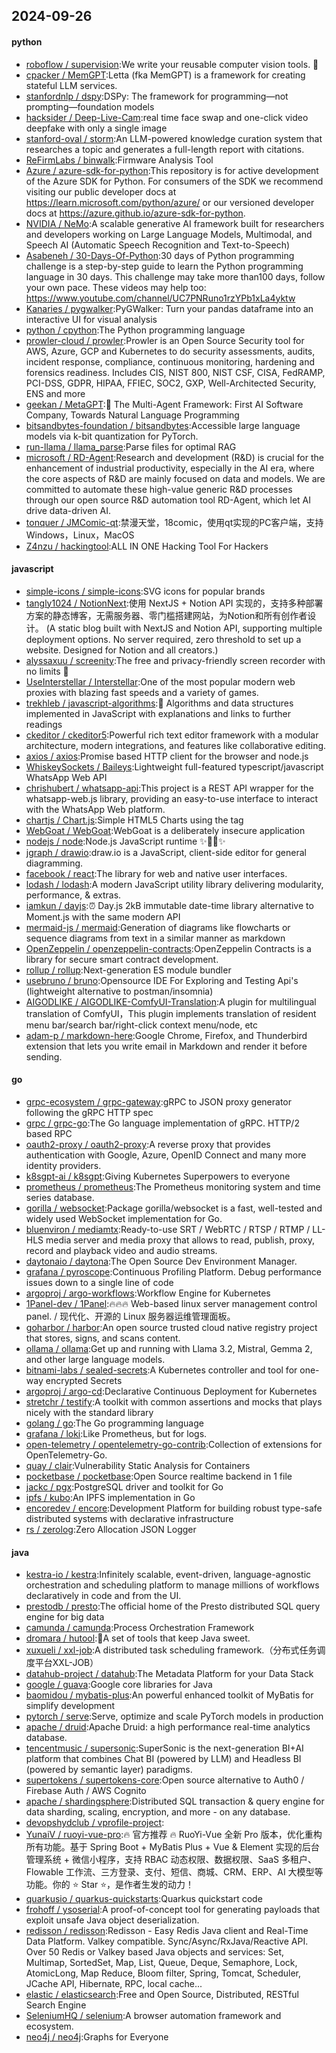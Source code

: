 ## 2024-09-26

#### python
* [roboflow / supervision](https://github.com/roboflow/supervision):We write your reusable computer vision tools. 💜
* [cpacker / MemGPT](https://github.com/cpacker/MemGPT):Letta (fka MemGPT) is a framework for creating stateful LLM services.
* [stanfordnlp / dspy](https://github.com/stanfordnlp/dspy):DSPy: The framework for programming—not prompting—foundation models
* [hacksider / Deep-Live-Cam](https://github.com/hacksider/Deep-Live-Cam):real time face swap and one-click video deepfake with only a single image
* [stanford-oval / storm](https://github.com/stanford-oval/storm):An LLM-powered knowledge curation system that researches a topic and generates a full-length report with citations.
* [ReFirmLabs / binwalk](https://github.com/ReFirmLabs/binwalk):Firmware Analysis Tool
* [Azure / azure-sdk-for-python](https://github.com/Azure/azure-sdk-for-python):This repository is for active development of the Azure SDK for Python. For consumers of the SDK we recommend visiting our public developer docs at https://learn.microsoft.com/python/azure/ or our versioned developer docs at https://azure.github.io/azure-sdk-for-python.
* [NVIDIA / NeMo](https://github.com/NVIDIA/NeMo):A scalable generative AI framework built for researchers and developers working on Large Language Models, Multimodal, and Speech AI (Automatic Speech Recognition and Text-to-Speech)
* [Asabeneh / 30-Days-Of-Python](https://github.com/Asabeneh/30-Days-Of-Python):30 days of Python programming challenge is a step-by-step guide to learn the Python programming language in 30 days. This challenge may take more than100 days, follow your own pace. These videos may help too: https://www.youtube.com/channel/UC7PNRuno1rzYPb1xLa4yktw
* [Kanaries / pygwalker](https://github.com/Kanaries/pygwalker):PyGWalker: Turn your pandas dataframe into an interactive UI for visual analysis
* [python / cpython](https://github.com/python/cpython):The Python programming language
* [prowler-cloud / prowler](https://github.com/prowler-cloud/prowler):Prowler is an Open Source Security tool for AWS, Azure, GCP and Kubernetes to do security assessments, audits, incident response, compliance, continuous monitoring, hardening and forensics readiness. Includes CIS, NIST 800, NIST CSF, CISA, FedRAMP, PCI-DSS, GDPR, HIPAA, FFIEC, SOC2, GXP, Well-Architected Security, ENS and more
* [geekan / MetaGPT](https://github.com/geekan/MetaGPT):🌟 The Multi-Agent Framework: First AI Software Company, Towards Natural Language Programming
* [bitsandbytes-foundation / bitsandbytes](https://github.com/bitsandbytes-foundation/bitsandbytes):Accessible large language models via k-bit quantization for PyTorch.
* [run-llama / llama_parse](https://github.com/run-llama/llama_parse):Parse files for optimal RAG
* [microsoft / RD-Agent](https://github.com/microsoft/RD-Agent):Research and development (R&D) is crucial for the enhancement of industrial productivity, especially in the AI era, where the core aspects of R&D are mainly focused on data and models. We are committed to automate these high-value generic R&D processes through our open source R&D automation tool RD-Agent, which let AI drive data-driven AI.
* [tonquer / JMComic-qt](https://github.com/tonquer/JMComic-qt):禁漫天堂，18comic，使用qt实现的PC客户端，支持Windows，Linux，MacOS
* [Z4nzu / hackingtool](https://github.com/Z4nzu/hackingtool):ALL IN ONE Hacking Tool For Hackers

#### javascript
* [simple-icons / simple-icons](https://github.com/simple-icons/simple-icons):SVG icons for popular brands
* [tangly1024 / NotionNext](https://github.com/tangly1024/NotionNext):使用 NextJS + Notion API 实现的，支持多种部署方案的静态博客，无需服务器、零门槛搭建网站，为Notion和所有创作者设计。 (A static blog built with NextJS and Notion API, supporting multiple deployment options. No server required, zero threshold to set up a website. Designed for Notion and all creators.)
* [alyssaxuu / screenity](https://github.com/alyssaxuu/screenity):The free and privacy-friendly screen recorder with no limits 🎥
* [UseInterstellar / Interstellar](https://github.com/UseInterstellar/Interstellar):One of the most popular modern web proxies with blazing fast speeds and a variety of games.
* [trekhleb / javascript-algorithms](https://github.com/trekhleb/javascript-algorithms):📝 Algorithms and data structures implemented in JavaScript with explanations and links to further readings
* [ckeditor / ckeditor5](https://github.com/ckeditor/ckeditor5):Powerful rich text editor framework with a modular architecture, modern integrations, and features like collaborative editing.
* [axios / axios](https://github.com/axios/axios):Promise based HTTP client for the browser and node.js
* [WhiskeySockets / Baileys](https://github.com/WhiskeySockets/Baileys):Lightweight full-featured typescript/javascript WhatsApp Web API
* [chrishubert / whatsapp-api](https://github.com/chrishubert/whatsapp-api):This project is a REST API wrapper for the whatsapp-web.js library, providing an easy-to-use interface to interact with the WhatsApp Web platform.
* [chartjs / Chart.js](https://github.com/chartjs/Chart.js):Simple HTML5 Charts using the <canvas> tag
* [WebGoat / WebGoat](https://github.com/WebGoat/WebGoat):WebGoat is a deliberately insecure application
* [nodejs / node](https://github.com/nodejs/node):Node.js JavaScript runtime ✨🐢🚀✨
* [jgraph / drawio](https://github.com/jgraph/drawio):draw.io is a JavaScript, client-side editor for general diagramming.
* [facebook / react](https://github.com/facebook/react):The library for web and native user interfaces.
* [lodash / lodash](https://github.com/lodash/lodash):A modern JavaScript utility library delivering modularity, performance, & extras.
* [iamkun / dayjs](https://github.com/iamkun/dayjs):⏰ Day.js 2kB immutable date-time library alternative to Moment.js with the same modern API
* [mermaid-js / mermaid](https://github.com/mermaid-js/mermaid):Generation of diagrams like flowcharts or sequence diagrams from text in a similar manner as markdown
* [OpenZeppelin / openzeppelin-contracts](https://github.com/OpenZeppelin/openzeppelin-contracts):OpenZeppelin Contracts is a library for secure smart contract development.
* [rollup / rollup](https://github.com/rollup/rollup):Next-generation ES module bundler
* [usebruno / bruno](https://github.com/usebruno/bruno):Opensource IDE For Exploring and Testing Api's (lightweight alternative to postman/insomnia)
* [AIGODLIKE / AIGODLIKE-ComfyUI-Translation](https://github.com/AIGODLIKE/AIGODLIKE-ComfyUI-Translation):A plugin for multilingual translation of ComfyUI，This plugin implements translation of resident menu bar/search bar/right-click context menu/node, etc
* [adam-p / markdown-here](https://github.com/adam-p/markdown-here):Google Chrome, Firefox, and Thunderbird extension that lets you write email in Markdown and render it before sending.

#### go
* [grpc-ecosystem / grpc-gateway](https://github.com/grpc-ecosystem/grpc-gateway):gRPC to JSON proxy generator following the gRPC HTTP spec
* [grpc / grpc-go](https://github.com/grpc/grpc-go):The Go language implementation of gRPC. HTTP/2 based RPC
* [oauth2-proxy / oauth2-proxy](https://github.com/oauth2-proxy/oauth2-proxy):A reverse proxy that provides authentication with Google, Azure, OpenID Connect and many more identity providers.
* [k8sgpt-ai / k8sgpt](https://github.com/k8sgpt-ai/k8sgpt):Giving Kubernetes Superpowers to everyone
* [prometheus / prometheus](https://github.com/prometheus/prometheus):The Prometheus monitoring system and time series database.
* [gorilla / websocket](https://github.com/gorilla/websocket):Package gorilla/websocket is a fast, well-tested and widely used WebSocket implementation for Go.
* [bluenviron / mediamtx](https://github.com/bluenviron/mediamtx):Ready-to-use SRT / WebRTC / RTSP / RTMP / LL-HLS media server and media proxy that allows to read, publish, proxy, record and playback video and audio streams.
* [daytonaio / daytona](https://github.com/daytonaio/daytona):The Open Source Dev Environment Manager.
* [grafana / pyroscope](https://github.com/grafana/pyroscope):Continuous Profiling Platform. Debug performance issues down to a single line of code
* [argoproj / argo-workflows](https://github.com/argoproj/argo-workflows):Workflow Engine for Kubernetes
* [1Panel-dev / 1Panel](https://github.com/1Panel-dev/1Panel):🔥🔥🔥 Web-based linux server management control panel. / 现代化、开源的 Linux 服务器运维管理面板。
* [goharbor / harbor](https://github.com/goharbor/harbor):An open source trusted cloud native registry project that stores, signs, and scans content.
* [ollama / ollama](https://github.com/ollama/ollama):Get up and running with Llama 3.2, Mistral, Gemma 2, and other large language models.
* [bitnami-labs / sealed-secrets](https://github.com/bitnami-labs/sealed-secrets):A Kubernetes controller and tool for one-way encrypted Secrets
* [argoproj / argo-cd](https://github.com/argoproj/argo-cd):Declarative Continuous Deployment for Kubernetes
* [stretchr / testify](https://github.com/stretchr/testify):A toolkit with common assertions and mocks that plays nicely with the standard library
* [golang / go](https://github.com/golang/go):The Go programming language
* [grafana / loki](https://github.com/grafana/loki):Like Prometheus, but for logs.
* [open-telemetry / opentelemetry-go-contrib](https://github.com/open-telemetry/opentelemetry-go-contrib):Collection of extensions for OpenTelemetry-Go.
* [quay / clair](https://github.com/quay/clair):Vulnerability Static Analysis for Containers
* [pocketbase / pocketbase](https://github.com/pocketbase/pocketbase):Open Source realtime backend in 1 file
* [jackc / pgx](https://github.com/jackc/pgx):PostgreSQL driver and toolkit for Go
* [ipfs / kubo](https://github.com/ipfs/kubo):An IPFS implementation in Go
* [encoredev / encore](https://github.com/encoredev/encore):Development Platform for building robust type-safe distributed systems with declarative infrastructure
* [rs / zerolog](https://github.com/rs/zerolog):Zero Allocation JSON Logger

#### java
* [kestra-io / kestra](https://github.com/kestra-io/kestra):Infinitely scalable, event-driven, language-agnostic orchestration and scheduling platform to manage millions of workflows declaratively in code and from the UI.
* [prestodb / presto](https://github.com/prestodb/presto):The official home of the Presto distributed SQL query engine for big data
* [camunda / camunda](https://github.com/camunda/camunda):Process Orchestration Framework
* [dromara / hutool](https://github.com/dromara/hutool):🍬A set of tools that keep Java sweet.
* [xuxueli / xxl-job](https://github.com/xuxueli/xxl-job):A distributed task scheduling framework.（分布式任务调度平台XXL-JOB）
* [datahub-project / datahub](https://github.com/datahub-project/datahub):The Metadata Platform for your Data Stack
* [google / guava](https://github.com/google/guava):Google core libraries for Java
* [baomidou / mybatis-plus](https://github.com/baomidou/mybatis-plus):An powerful enhanced toolkit of MyBatis for simplify development
* [pytorch / serve](https://github.com/pytorch/serve):Serve, optimize and scale PyTorch models in production
* [apache / druid](https://github.com/apache/druid):Apache Druid: a high performance real-time analytics database.
* [tencentmusic / supersonic](https://github.com/tencentmusic/supersonic):SuperSonic is the next-generation BI+AI platform that combines Chat BI (powered by LLM) and Headless BI (powered by semantic layer) paradigms.
* [supertokens / supertokens-core](https://github.com/supertokens/supertokens-core):Open source alternative to Auth0 / Firebase Auth / AWS Cognito
* [apache / shardingsphere](https://github.com/apache/shardingsphere):Distributed SQL transaction & query engine for data sharding, scaling, encryption, and more - on any database.
* [devopshydclub / vprofile-project](https://github.com/devopshydclub/vprofile-project):
* [YunaiV / ruoyi-vue-pro](https://github.com/YunaiV/ruoyi-vue-pro):🔥 官方推荐 🔥 RuoYi-Vue 全新 Pro 版本，优化重构所有功能。基于 Spring Boot + MyBatis Plus + Vue & Element 实现的后台管理系统 + 微信小程序，支持 RBAC 动态权限、数据权限、SaaS 多租户、Flowable 工作流、三方登录、支付、短信、商城、CRM、ERP、AI 大模型等功能。你的 ⭐️ Star ⭐️，是作者生发的动力！
* [quarkusio / quarkus-quickstarts](https://github.com/quarkusio/quarkus-quickstarts):Quarkus quickstart code
* [frohoff / ysoserial](https://github.com/frohoff/ysoserial):A proof-of-concept tool for generating payloads that exploit unsafe Java object deserialization.
* [redisson / redisson](https://github.com/redisson/redisson):Redisson - Easy Redis Java client and Real-Time Data Platform. Valkey compatible. Sync/Async/RxJava/Reactive API. Over 50 Redis or Valkey based Java objects and services: Set, Multimap, SortedSet, Map, List, Queue, Deque, Semaphore, Lock, AtomicLong, Map Reduce, Bloom filter, Spring, Tomcat, Scheduler, JCache API, Hibernate, RPC, local cache...
* [elastic / elasticsearch](https://github.com/elastic/elasticsearch):Free and Open Source, Distributed, RESTful Search Engine
* [SeleniumHQ / selenium](https://github.com/SeleniumHQ/selenium):A browser automation framework and ecosystem.
* [neo4j / neo4j](https://github.com/neo4j/neo4j):Graphs for Everyone
